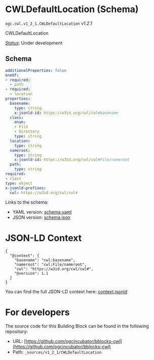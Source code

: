 
# CWLDefaultLocation (Schema)

`ogc.cwl.v1_2_1.CWLDefaultLocation` *v1.2.1*

CWLDefaultLocation

[*Status*](http://www.opengis.net/def/status): Under development

## Schema

```yaml
additionalProperties: false
oneOf:
- required:
  - path
- required:
  - location
properties:
  basename:
    type: string
    x-jsonld-id: https://w3id.org/cwl/cwl#basename
  class:
    enum:
    - File
    - Directory
    type: string
  location:
    type: string
  nameroot:
    type: string
    x-jsonld-id: https://w3id.org/cwl/cwl#File/nameroot
  path:
    type: string
required:
- class
type: object
x-jsonld-prefixes:
  cwl: https://w3id.org/cwl/cwl#

```

Links to the schema:

* YAML version: [schema.yaml](https://ogcincubator.github.io/bblocks-cwl/build/annotated/cwl/v1_2_1/CWLDefaultLocation/schema.json)
* JSON version: [schema.json](https://ogcincubator.github.io/bblocks-cwl/build/annotated/cwl/v1_2_1/CWLDefaultLocation/schema.yaml)


# JSON-LD Context

```jsonld
{
  "@context": {
    "basename": "cwl:basename",
    "nameroot": "cwl:File/nameroot",
    "cwl": "https://w3id.org/cwl/cwl#",
    "@version": 1.1
  }
}
```

You can find the full JSON-LD context here:
[context.jsonld](https://ogcincubator.github.io/bblocks-cwl/build/annotated/cwl/v1_2_1/CWLDefaultLocation/context.jsonld)


# For developers

The source code for this Building Block can be found in the following repository:

* URL: [https://github.com/ogcincubator/bblocks-cwl](https://github.com/ogcincubator/bblocks-cwl)
* Path: `_sources/v1_2_1/CWLDefaultLocation`

